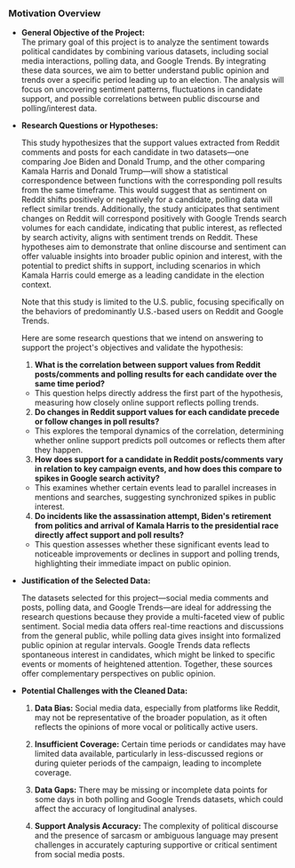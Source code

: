 ### Motivation Overview

- **General Objective of the Project:**  
  The primary goal of this project is to analyze the sentiment towards political candidates by combining various datasets, including social media interactions, polling data, and Google Trends. By integrating these data sources, we aim to better understand public opinion and trends over a specific period leading up to an election. The analysis will focus on uncovering sentiment patterns, fluctuations in candidate support, and possible correlations between public discourse and polling/interest data.

- **Research Questions or Hypotheses:**  

  This study hypothesizes that the support values extracted from Reddit comments and posts for each candidate in two datasets—one comparing Joe Biden and Donald Trump, and the other comparing Kamala Harris and Donald Trump—will show a statistical correspondence between functions with the corresponding poll results from the same timeframe. This would suggest that as sentiment on Reddit shifts positively or negatively for a candidate, polling data will reflect similar trends. Additionally, the study anticipates that sentiment changes on Reddit will correspond positively with Google Trends search volumes for each candidate, indicating that public interest, as reflected by search activity, aligns with sentiment trends on Reddit. These hypotheses aim to demonstrate that online discourse and sentiment can offer valuable insights into broader public opinion and interest, with the potential to predict shifts in support, including scenarios in which Kamala Harris could emerge as a leading candidate in the election context.

  Note that this study is limited to the U.S. public, focusing specifically on the behaviors of predominantly U.S.-based users on Reddit and Google Trends.

  Here are some research questions that we intend on answering to support the project's objectives and validate the hypothesis:

  1. **What is the correlation between support values from Reddit posts/comments and polling results for each candidate over the same time period?**
    - This question helps directly address the first part of the hypothesis, measuring how closely online support reflects polling trends.

  2. **Do changes in Reddit support values for each candidate precede or follow changes in poll results?**
    - This explores the temporal dynamics of the correlation, determining whether online support predicts poll outcomes or reflects them after they happen.

  3. **How does support for a candidate in Reddit posts/comments vary in relation to key campaign events, and how does this compare to spikes in Google search activity?**
    - This examines whether certain events lead to parallel increases in mentions and searches, suggesting synchronized spikes in public interest.

  4. **Do incidents like the assassination attempt, Biden's retirement from politics and arrival of Kamala Harris to the presidential race directly affect support and poll results?**
    - This question assesses whether these significant events lead to noticeable improvements or declines in support and polling trends, highlighting their immediate impact on public opinion.

- **Justification of the Selected Data:**  

  The datasets selected for this project—social media comments and posts, polling data, and Google Trends—are ideal for addressing the research questions because they provide a multi-faceted view of public sentiment. Social media data offers real-time reactions and discussions from the general public, while polling data gives insight into formalized public opinion at regular intervals. Google Trends data reflects spontaneous interest in candidates, which might be linked to specific events or moments of heightened attention. Together, these sources offer complementary perspectives on public opinion.

- **Potential Challenges with the Cleaned Data:**  

  1. **Data Bias:** Social media data, especially from platforms like Reddit, may not be representative of the broader population, as it often reflects the opinions of more vocal or politically active users.

  2. **Insufficient Coverage:** Certain time periods or candidates may have limited data available, particularly in less-discussed regions or during quieter periods of the campaign, leading to incomplete coverage.

  3. **Data Gaps:** There may be missing or incomplete data points for some days in both polling and Google Trends datasets, which could affect the accuracy of longitudinal analyses.

  4. **Support Analysis Accuracy:** The complexity of political discourse and the presence of sarcasm or ambiguous language may present challenges in accurately capturing supportive or critical sentiment from social media posts.